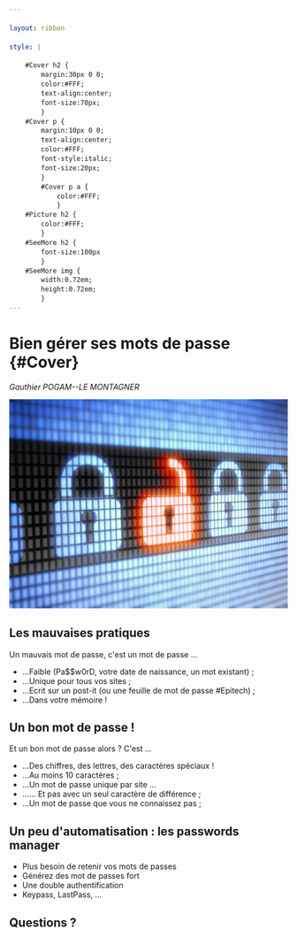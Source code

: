 ```yaml
---

layout: ribbon

style: |

    #Cover h2 {
        margin:30px 0 0;
        color:#FFF;
        text-align:center;
        font-size:70px;
        }
    #Cover p {
        margin:10px 0 0;
        text-align:center;
        color:#FFF;
        font-style:italic;
        font-size:20px;
        }
        #Cover p a {
            color:#FFF;
            }
    #Picture h2 {
        color:#FFF;
        }
    #SeeMore h2 {
        font-size:100px
        }
    #SeeMore img {
        width:0.72em;
        height:0.72em;
        }
---
```


# Bien gérer ses mots de passe {#Cover}

*Gauthier POGAM--LE MONTAGNER*

![](pictures/cover.jpg)
<!-- photo by John Carey, fiftyfootshadows.net -->


## Les mauvaises pratiques

Un mauvais mot de passe, c'est un mot de passe ...

- ...Faible (Pa$$w0rD, votre date de naissance, un mot existant) ;
- ...Unique pour tous vos sites ;
- ...Ecrit sur un post-it (ou une feuille de mot de passe #Epitech) ;
- ...Dans votre mémoire !

## Un bon mot de passe !

Et un bon mot de passe alors ? C'est ...

- ...Des chiffres, des lettres, des caractères spéciaux !
- ...Au moins 10 caractères ;
- ...Un mot de passe unique par site ...
- ...... Et pas avec un seul caractère de différence ;
- ...Un mot de passe que vous ne connaissez pas ;

## Un peu d'automatisation : les passwords manager

- Plus besoin de retenir vos mots de passes
- Générez des mot de passes fort
- Une double authentification
- Keypass, LastPass, ...

## **Questions ?**
